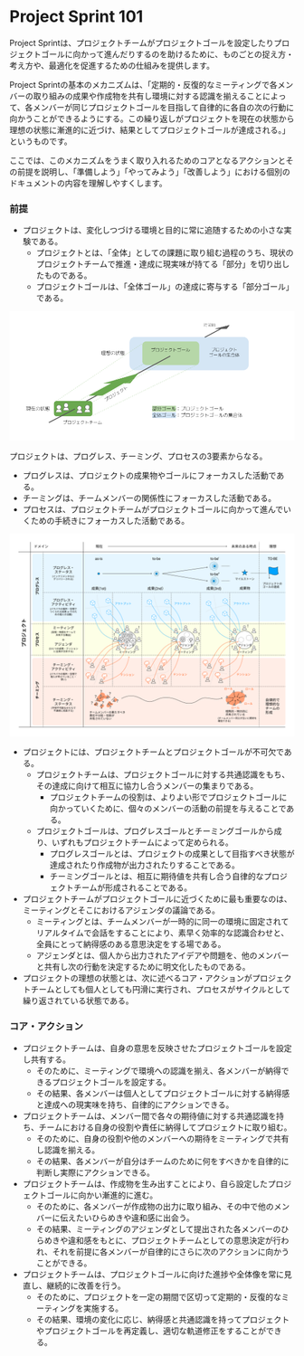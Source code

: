 # Project Sprint 101

Project Sprintは、プロジェクトチームがプロジェクトゴールを設定したりプロジェクトゴールに向かって進んだりするのを助けるために、ものごとの捉え方・考え方や、最適化を促進するための仕組みを提供します。

Project Sprintの基本のメカニズムは、「定期的・反復的なミーティングで各メンバーの取り組みの成果や作成物を共有し環境に対する認識を揃えることによって、各メンバーが同じプロジェクトゴールを目指して自律的に各自の次の行動に向かうことができるようにする。この繰り返しがプロジェクトを現在の状態から理想の状態に漸進的に近づけ、結果としてプロジェクトゴールが達成される。」というものです。

ここでは、このメカニズムをうまく取り入れるためのコアとなるアクションとその前提を説明し、「準備しよう」「やってみよう」「改善しよう」における個別のドキュメントの内容を理解しやすくします。

### 前提

* プロジェクトは、変化しつづける環境と目的に常に追随するための小さな実験である。
  * プロジェクトとは、「全体」としての課題に取り組む過程のうち、現状のプロジェクトチームで推進・達成に現実味が持てる「部分」を切り出したものである。
  * プロジェクトゴールは、「全体ゴール」の達成に寄与する「部分ゴール」である。

![Project Sprintにおけるプロジェクト](<../images/projectgoal (1).png>)

プロジェクトは、プログレス、チーミング、プロセスの3要素からなる。

* プログレスは、プロジェクトの成果物やゴールにフォーカスした活動である。
* チーミングは、チームメンバーの関係性にフォーカスした活動である。
* プロセスは、プロジェクトチームがプロジェクトゴールに向かって進んでいくための手続きにフォーカスした活動である。

![Project Sprint概念図](../images/essentials.png)

* プロジェクトには、プロジェクトチームとプロジェクトゴールが不可欠である。
  * プロジェクトチームは、プロジェクトゴールに対する共通認識をもち、その達成に向けて相互に協力し合うメンバーの集まりである。
    * プロジェクトチームの役割は、よりよい形でプロジェクトゴールに向かっていくために、個々のメンバーの活動の前提を与えることである。
  * プロジェクトゴールは、プログレスゴールとチーミングゴールから成り、いずれもプロジェクトチームによって定められる。
    * プログレスゴールとは、プロジェクトの成果として目指すべき状態が達成されたり作成物が出力されたりすることである。
    * チーミングゴールとは、相互に期待値を共有し合う自律的なプロジェクトチームが形成されることである。
* プロジェクトチームがプロジェクトゴールに近づくために最も重要なのは、ミーティングとそこにおけるアジェンダの議論である。
  * ミーティングとは、チームメンバーが一時的に同一の環境に固定されてリアルタイムで会話をすることにより、素早く効率的な認識合わせと、全員にとって納得感のある意思決定をする場である。
  * アジェンダとは、個人から出力されたアイデアや問題を、他のメンバーと共有し次の行動を決定するために明文化したものである。
* プロジェクトの理想の状態とは、次に述べるコア・アクションがプロジェクトチームとしても個人としても円滑に実行され、プロセスがサイクルとして繰り返されている状態である。

### コア・アクション

* プロジェクトチームは、自身の意思を反映させたプロジェクトゴールを設定し共有する。
  * そのために、ミーティングで環境への認識を揃え、各メンバーが納得できるプロジェクトゴールを設定する。
  * その結果、各メンバーは個人としてプロジェクトゴールに対する納得感と達成への現実味を持ち、自律的にアクションできる。
* プロジェクトチームは、メンバー間で各々の期待値に対する共通認識を持ち、チームにおける自身の役割や責任に納得してプロジェクトに取り組む。
  * そのために、自身の役割や他のメンバーへの期待をミーティングで共有し認識を揃える。
  * その結果、各メンバーが自分はチームのために何をすべきかを自律的に判断し実際にアクションできる。
* プロジェクトチームは、作成物を生み出すことにより、自ら設定したプロジェクトゴールに向かい漸進的に進む。
  * そのために、各メンバーが作成物の出力に取り組み、その中で他のメンバーに伝えたいひらめきや違和感に出会う。
  * その結果、ミーティングのアジェンダとして提出された各メンバーのひらめきや違和感をもとに、プロジェクトチームとしての意思決定が行われ、それを前提に各メンバーが自律的にさらに次のアクションに向かうことができる。
* プロジェクトチームは、プロジェクトゴールに向けた進捗や全体像を常に見直し、継続的に改善を行う。
  * そのために、プロジェクトを一定の期間で区切って定期的・反復的なミーティングを実施する。
  * その結果、環境の変化に応じ、納得感と共通認識を持ってプロジェクトやプロジェクトゴールを再定義し、適切な軌道修正をすることができる。
